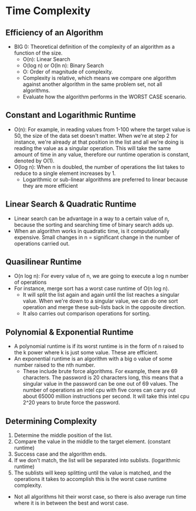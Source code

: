 # Time Complexity

## Efficiency of an Algorithm
- BIG 0: Theoretical definition of the complexity of an algorithm as a function of the size.
  - O(n): Linear Search
  - O(log n) or O(ln n): Binary Search
  - O: Order of magnitude of complexity.
  - Complexity is relative, which means we compare one algorithm against another algorithm in the same problem set, not all algorithms.
  - Evaluate how the algorithm performs in the WORST CASE scenario.


## Constant and Logarithmic Runtime
- O(n): For example, in reading values from 1-100 where the target value is 50, the size of the data set doesn't matter. When we're at step 2 for instance, we're already at that position in the list and all we're doing is reading the value as a singular operation. This will take the same amount of time in any value, therefore our runtime operation is constant, denoted by O(1).
- O(log n): When n is doubled, the number of operations the list takes to reduce to a single element increases by 1.
  - Logarithmic or sub-linear algorithms are preferred to linear because they are more efficient 


## Linear Search & Quadratic Runtime
- Linear search can be advantage in a way to a certain value of n, because the sorting and searching time of binary search adds up.
- When an algorithm works in quadratic time, is it computationally expensive. Small changes in n = significant change in the number of operations carried out. 


## Quasilinear Runtime
- O(n log n): For every value of n, we are going to execute a log n number of operations
- For instance, merge sort has a worst case runtime of O(n log n).
  - It will split the list again and again until the list reaches a singular value. When we're down to a singular value, we can do one sort operation and merge these sub-lists back in the opposite direction.
  - It also carries out comparison operations for sorting.


## Polynomial & Exponential Runtime
- A polynomial runtime is if its worst runtime is in the form of n raised to the k power where k is just some value. These are efficient.
- An exponential runtime is an algorithm with a big o value of some number raised to the nth number.
  - These include brute force algorithms. For example, there are 69 characters. The password is 20 characters long, this means that a singular value in the password can be one out of 69 values. The number of operations an intel cpu with five cores can carry out about 65000 million instructions per second. It will take this intel cpu 2^20 years to brute force the password. 


## Determining Complexity
1. Determine the middle position of the list.
2. Compare the value in the middle to the target element. (constant runtime)
3. Success case and the algorithm ends.
4. If we don't match, the list will be separated into sublists. (logarithmic runtime)
5. The sublists will keep splitting until the value is matched, and the operations it takes to accomplish this is the worst case runtime complexity.
- Not all algorithms hit their worst case, so there is also average run time where it is in between the best and worst case. 
